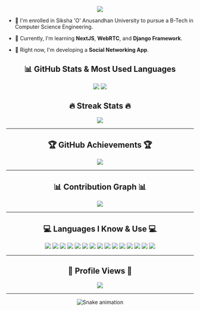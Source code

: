 
<div align="center">
  <img src="https://readme-typing-svg.herokuapp.com?font=Fira+Code&size=24&duration=3000&pause=1200&color=F75C7E&center=true&vCenter=true&width=800&height=50&lines=👋+Hello%2C+Welcome+to+My+GitHub+Profile!;🚀+I+am+Aayush+Sharma!;💻+Passionate+about+Coding%2C+Tech%2C+and+Innovation!;🔹+Always+learning+and+building+awesome+projects!" />
</div>

- 📖 I'm enrolled in Siksha 'O' Anusandhan University to pursue a B-Tech in Computer Science Engineering.

- 🌱 Currently, I'm learning **NextJS**, **WebRTC**, and **Django Framework**.

- 🔭 Right now, I'm developing a **Social Networking App**.

<!-- Centered Title -->

<!-- GitHub Stats and Most Used Languages (Side by Side) -->
<div align="center">
  <h2>📊 GitHub Stats & Most Used Languages</h2>
  <picture>
    <source 
      srcset="https://github-readme-stats.vercel.app/api?username=AS-Aurora&show_icons=true&theme=dark&hide_border=true&role=OWNER,ORGANIZATION_MEMBER" 
      media="(prefers-color-scheme: dark)" />
    <img src="https://github-readme-stats.vercel.app/api?username=AS-Aurora&show_icons=true&theme=light&hide_border=true&role=OWNER,ORGANIZATION_MEMBER" />
  </picture>

  <picture>
    <source 
      srcset="https://github-readme-stats.vercel.app/api/top-langs/?username=AS-Aurora&layout=compact&langs_count=8&theme=dark&hide_border=true" 
      media="(prefers-color-scheme: dark)" />
    <img src="https://github-readme-stats.vercel.app/api/top-langs/?username=AS-Aurora&layout=compact&langs_count=8&theme=light&hide_border=true" />
  </picture>
</div>

<!-- GitHub Streak -->
<div align="center">
  <h2>🔥 Streak Stats 🔥</h2>
  <img src="https://github-readme-streak-stats.herokuapp.com/?user=AS-Aurora&theme=dark&hide_border=true" />
</div>

---

<!-- GitHub Trophies -->
<div align="center">
  <h2>🏆 GitHub Achievements 🏆</h2>
  <img src="https://github-profile-trophy.vercel.app/?username=AS-Aurora&theme=onedark&no-frame=true&column=8" />
</div>

---

<!-- GitHub Activity Graph -->
<div align="center">
  <h2>📊 Contribution Graph 📊</h2>
  <img src="https://github-readme-activity-graph.vercel.app/graph?username=AS-Aurora&theme=github-dark&hide_border=true" />
</div>

---

<!-- Languages Known & Used -->
<div align="center">
  <h2>💻 Languages I Know & Use 💻</h2>
  <p>
    <img src="https://img.shields.io/badge/HTML5-E34F26?style=for-the-badge&logo=html5&logoColor=white" />
    <img src="https://img.shields.io/badge/CSS3-1572B6?style=for-the-badge&logo=css3&logoColor=white" />
    <img src="https://img.shields.io/badge/JavaScript-F7DF1E?style=for-the-badge&logo=javascript&logoColor=black" />
    <img src="https://img.shields.io/badge/TypeScript-3178C6?style=for-the-badge&logo=typescript&logoColor=white" />
    <img src="https://img.shields.io/badge/React-61DAFB?style=for-the-badge&logo=react&logoColor=black" />
    <img src="https://img.shields.io/badge/Next.js-000000?style=for-the-badge&logo=nextdotjs&logoColor=white" />
    <img src="https://img.shields.io/badge/Node.js-339933?style=for-the-badge&logo=nodedotjs&logoColor=white" />
    <img src="https://img.shields.io/badge/Java-007396?style=for-the-badge&logo=java&logoColor=white" />
    <img src="https://img.shields.io/badge/Python-3776AB?style=for-the-badge&logo=python&logoColor=white" />
    <img src="https://img.shields.io/badge/Tailwind_CSS-38B2AC?style=for-the-badge&logo=tailwind-css&logoColor=white" />
    <img src="https://img.shields.io/badge/MongoDB-47A248?style=for-the-badge&logo=mongodb&logoColor=white" />
    <img src="https://img.shields.io/badge/GitHub-181717?style=for-the-badge&logo=github&logoColor=white" />
    <img src="https://img.shields.io/badge/Postman-FF6C37?style=for-the-badge&logo=postman&logoColor=white" />
    <img src="https://img.shields.io/badge/Firebase-FFCA28?style=for-the-badge&logo=firebase&logoColor=black" />
    <img src="https://img.shields.io/badge/Git-F05032?style=for-the-badge&logo=git&logoColor=white" />

<!--     <img src="https://img.shields.io/badge/Kotlin-0095D5?style=for-the-badge&logo=kotlin&logoColor=white" /> -->
  </p>
</div>

---

<!-- Profile Views -->
<div align="center">
  <h2>👀 Profile Views 👀</h2>
  <img src="https://komarev.com/ghpvc/?username=AS-Aurora&color=blue&style=for-the-badge" />
</div>

---

<!-- Snake Animation -->
<div align="center">
  <img src="https://github.com/your-username/AS-Aurora/blob/output/github-contribution-grid-snake.svg" alt="Snake animation" />
</div>
